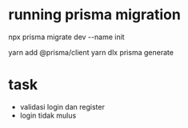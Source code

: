 # running prisma migration

npx prisma migrate dev --name init


yarn add @prisma/client
yarn dlx prisma generate


# task
- validasi login dan register
- login tidak mulus